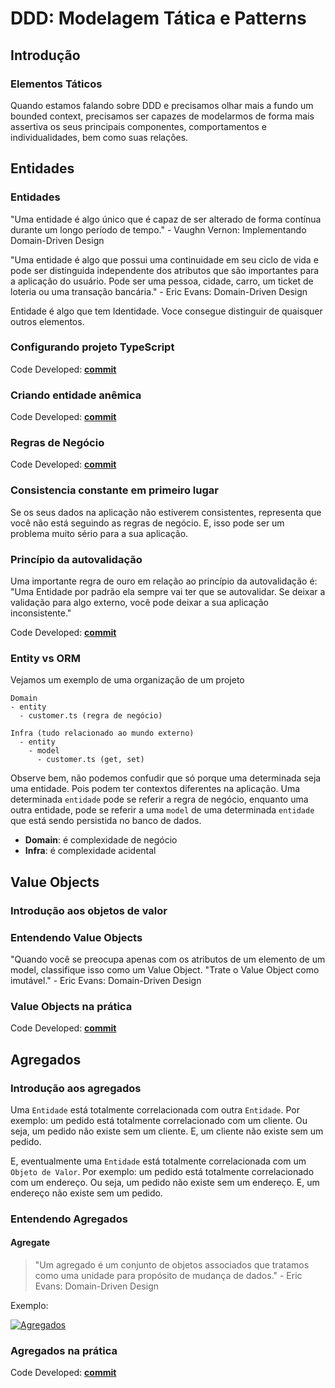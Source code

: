 # DDD: Modelagem Tática e Patterns

## Introdução

### Elementos Táticos

Quando estamos falando sobre DDD e precisamos olhar mais a fundo um bounded context, precisamos ser capazes de modelarmos de forma mais assertiva os seus principais componentes, comportamentos e individualidades, bem como suas relações.

## Entidades

### Entidades

"Uma entidade é algo único que é capaz de ser alterado de forma contínua durante um longo período de tempo." - Vaughn Vernon: Implementando Domain-Driven Design

"Uma entidade é algo que possui uma continuidade em seu ciclo de vida e pode ser distinguida independente dos atributos que são importantes para a aplicação do usuário. Pode ser uma pessoa, cidade, carro, um ticket de loteria ou uma transação bancária." - Eric Evans: Domain-Driven Design

Entidade é algo que tem Identidade. Voce consegue distinguir de quaisquer outros elementos.

### Configurando projeto TypeScript

Code Developed: **[commit](https://github.com/glaucia86/fc-studies-ddd/tree/54220353ba7abf2a0a2415349e4fd502de918133)**

### Criando entidade anêmica

Code Developed: **[commit](https://github.com/glaucia86/fc-studies-ddd/tree/fbbef2f4d238e75090ea4fafb935fa1293827255)**

### Regras de Negócio

Code Developed: **[commit](https://github.com/glaucia86/fc-studies-ddd/tree/19f5cb1c8d91faf5c4452452b408ba58921d9161)**

### Consistencia constante em primeiro lugar

Se os seus dados na aplicação não estiverem consistentes, representa que você não está seguindo as regras de negócio. E, isso pode ser um problema muito sério para a sua aplicação.

### Princípio da autovalidação

Uma importante regra de ouro em relação ao princípio da autovalidação é: "Uma Entidade por padrão ela sempre vai ter que se autovalidar. Se deixar a validação para algo externo, você pode deixar a sua aplicação inconsistente."

Code Developed: **[commit](https://github.com/glaucia86/fc-studies-ddd/commit/8821e31f54f44e2aabae7dcfeb0235e089686dfa)**

### Entity vs ORM

Vejamos um exemplo de uma organização de um projeto

```text
Domain 
- entity
  - customer.ts (regra de negócio)

Infra (tudo relacionado ao mundo externo)
  - entity
    - model
      - customer.ts (get, set)
```

Observe bem, não podemos confudir que só porque uma determinada seja uma entidade. Pois podem ter contextos diferentes na aplicação. Uma determinada `entidade` pode se referir a regra de negócio, enquanto uma outra entidade, pode se referir a uma `model` de uma determinada `entidade` que está sendo persistida no banco de dados.

- **Domain**: é complexidade de negócio
- **Infra**: é complexidade acidental

## Value Objects

### Introdução aos objetos de valor

### Entendendo Value Objects

"Quando você se preocupa apenas com os atributos de um elemento de um model, classifique isso como um Value Object.
"Trate o Value Object como imutável." - Eric Evans: Domain-Driven Design

### Value Objects na prática

Code Developed: **[commit](https://github.com/glaucia86/fc-studies-ddd/commit/281e61e0a72d4727033afaf0737bb770e0262091)**

## Agregados

### Introdução aos agregados

Uma `Entidade` está totalmente correlacionada com outra `Entidade`. Por exemplo: um pedido está totalmente correlacionado com um cliente. Ou seja, um pedido não existe sem um cliente. E, um cliente não existe sem um pedido.

E, eventualmente uma `Entidade` está totalmente correlacionada com um `Objeto de Valor`. Por exemplo: um pedido está totalmente correlacionado com um endereço. Ou seja, um pedido não existe sem um endereço. E, um endereço não existe sem um pedido.

### Entendendo Agregados

#### Agregate

> "Um agregado é um conjunto de objetos associados que tratamos como uma unidade para propósito de mudança de dados." - Eric Evans: Domain-Driven Design

Exemplo:

[![Agregados](https://i.postimg.cc/gkxvgrBd/teste.png)](https://postimg.cc/F7QdRF4n)

### Agregados na prática

Code Developed: **[commit](https://github.com/glaucia86/fc-studies-ddd/commit/c5f4abffc367ba990cd4773758fcb48114441ea6)**










